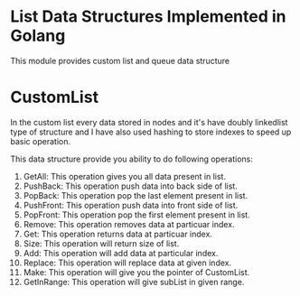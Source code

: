 # List Data Structures Implemented in Golang
This module provides custom list and queue data structure

# CustomList
In the custom list every data stored in nodes and it's have doubly linkedlist type of structure and 
I have also used hashing to store indexes to speed up basic operation.

This data structure provide you ability to do following operations:

1. GetAll: This operation gives you all data present in list.
2. PushBack: This operation push data into back side of list.
3. PopBack: This operation pop the last element present in list.
4. PushFront: This operation push data into front side of list.
5. PopFront: This operation pop the first element present in list.
6. Remove: This operation removes data at particuar index.
7. Get: This operation returns data at particuar index.
8. Size: This operation will return size of list.
9. Add: This operation will add data at particular index.
10. Replace: This operation will replace data at given index.
11. Make: This operation will give you the pointer of CustomList.
12. GetInRange: This operation will give subList in given range.
